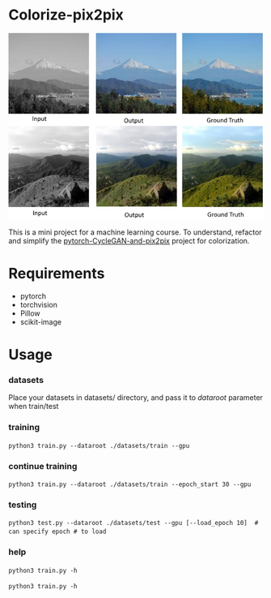 # Colorize-pix2pix

![Example](images/example.jpg)

This is a mini project for a machine learning course. To understand, refactor and simplify the [pytorch-CycleGAN-and-pix2pix](https://github.com/junyanz/pytorch-CycleGAN-and-pix2pix) project for colorization.

# Requirements
- pytorch
- torchvision
- Pillow
- scikit-image

# Usage

### datasets
Place your datasets in datasets/ directory, and pass it to *dataroot* parameter when train/test

### training
`python3 train.py --dataroot ./datasets/train --gpu`

### continue training
`python3 train.py --dataroot ./datasets/train --epoch_start 30 --gpu`

### testing
`python3 test.py --dataroot ./datasets/test --gpu [--load_epoch 10]  # can specify epoch # to load`

### help
`python3 train.py -h`

`python3 train.py -h`